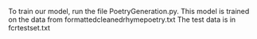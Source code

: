 To train our model, run the file PoetryGeneration.py. This model is trained on the data from formattedcleanedrhymepoetry.txt 
The test data is in fcrtestset.txt